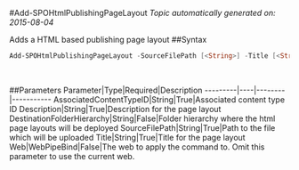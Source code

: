 #Add-SPOHtmlPublishingPageLayout
*Topic automatically generated on: 2015-08-04*

Adds a HTML based publishing page layout
##Syntax
```powershell
Add-SPOHtmlPublishingPageLayout -SourceFilePath [<String>] -Title [<String>] -Description [<String>] -AssociatedContentTypeID [<String>] [-DestinationFolderHierarchy [<String>]] [-Web [<WebPipeBind>]]
```
&nbsp;

##Parameters
Parameter|Type|Required|Description
---------|----|--------|-----------
AssociatedContentTypeID|String|True|Associated content type ID
Description|String|True|Description for the page layout
DestinationFolderHierarchy|String|False|Folder hierarchy where the html page layouts will be deployed
SourceFilePath|String|True|Path to the file which will be uploaded
Title|String|True|Title for the page layout
Web|WebPipeBind|False|The web to apply the command to. Omit this parameter to use the current web.
